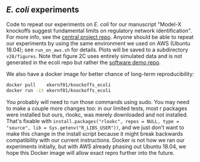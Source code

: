 ## *E. coli* experiments

Code to repeat our experiments on *E. coli* for our manuscript "Model-X knockoffs suggest fundamental limits on regulatory network identification". For more info, see the [central project repo](https://github.com/ekernf01/knockoffs_paper). Anyone should be able to repeat our experiments by using the same environment we used on AWS (Ubuntu 18.04); see `run_on_aws.sh` for details. Plots will be saved to a subdirectory `v28/figures`. Note that figure 2C uses entirely simulated data and is not generated in the ecoli repo but rather the [software demo repo](https://github.com/ekernf01/knockoffs_quick_demo).

We also have a docker image for better chance of long-term reproducibility:

```sh
docker pull    ekernf01/knockoffs_ecoli
docker run -it ekernf01/knockoffs_ecoli
```

You probably will need to run those commands using sudo. You may need to make a couple more changes too: in our limited tests, most r packages were installed but ours, rlookc, was merely downloaded and not installed. That's fixable with `install.packages("rlookc", repos = NULL, type = "source", lib = Sys.getenv("R_LIBS_USER"))`, and we just don't want to make this change in the install script because it might break backwards compatibility with our current instructions. Docker is not how we ran our experiments initially, but with AWS already phasing out Ubuntu 18.04, we hope this Docker image will allow exact repro further into the future. 
